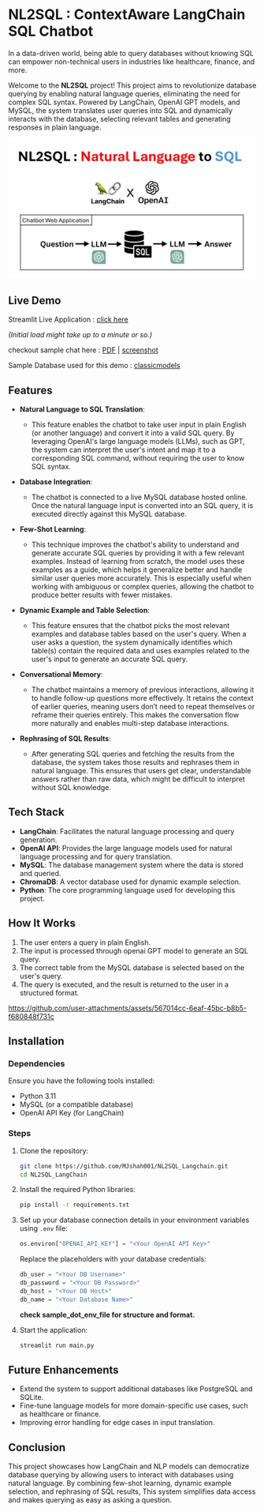 # NL2SQL : ContextAware LangChain SQL Chatbot


In a data-driven world, being able to query databases without knowing SQL can empower non-technical users in industries like healthcare, finance, and more. 

Welcome to the **NL2SQL** project! This project aims to revolutionize database querying by enabling natural language queries, eliminating the need for complex SQL syntax. Powered by LangChain, OpenAI GPT models, and MySQL, the system translates user queries into SQL and dynamically interacts with the database, selecting relevant tables and generating responses in plain language.


![Architecture](https://github.com/MJshah001/NL2SQL_Langchain/blob/main/Resources/NL2SQL%20Application%20Diagram.jpg)



## Live Demo
Streamlit Live Application : [click here](https://nl2sql-langchain.onrender.com/)

*(Initial load might take up to a minute or so.)*

checkout sample chat here : [PDF](https://github.com/MJshah001/NL2SQL_Langchain/blob/main/Resources/nl2sql_sample_chat.pdf) |  [screenshot](https://github.com/MJshah001/NL2SQL_Langchain/blob/main/Resources/sample%20chat%20screenhot.png)

Sample Database used for this demo : [classicmodels](https://www.mysqltutorial.org/getting-started-with-mysql/mysql-sample-database/)

## Features

- **Natural Language to SQL Translation**:
  
   - This feature enables the chatbot to take user input in plain English (or another language) and convert it into a valid SQL query. By leveraging OpenAI's large language models (LLMs), such as GPT, the system can interpret the user's intent and map it to a corresponding SQL command, without requiring the user to know SQL syntax.
- **Database Integration**:

   - The chatbot is connected to a live MySQL database hosted online. Once the natural language input is converted into an SQL query, it is executed directly against this MySQL database. 
- **Few-Shot Learning**: 
   - This technique improves the chatbot's ability to understand and generate accurate SQL queries by providing it with a few relevant examples. Instead of learning from scratch, the model uses these examples as a guide, which helps it generalize better and handle similar user queries more accurately. This is especially useful when working with ambiguous or complex queries, allowing the chatbot to produce better results with fewer mistakes.
- **Dynamic Example and Table Selection**: 

   - This feature ensures that the chatbot picks the most relevant examples and database tables based on the user's query. When a user asks a question, the system dynamically identifies which table(s) contain the required data and uses examples related to the user's input to generate an accurate SQL query.
- **Conversational Memory**:

  - The chatbot maintains a memory of previous interactions, allowing it to handle follow-up questions more effectively. It retains the context of earlier queries, meaning users don’t need to repeat themselves or reframe their queries entirely. This makes the conversation flow more naturally and enables multi-step database interactions.
- **Rephrasing of SQL Results**:

   - After generating SQL queries and fetching the results from the database, the system takes those results and rephrases them in natural language. This ensures that users get clear, understandable answers rather than raw data, which might be difficult to interpret without SQL knowledge.

## Tech Stack

- **LangChain**: Facilitates the natural language processing and query generation.
- **OpenAI API**: Provides the large language models used for natural language processing and for query translation.
- **MySQL**: The database management system where the data is stored and queried.
- **ChromaDB**: A vector database used for dynamic example selection.
- **Python**: The core programming language used for developing this project.

## How It Works

1. The user enters a query in plain English.
2. The input is processed through openai GPT model to generate an SQL query.
3. The correct table from the MySQL database is selected based on the user's query.
4. The query is executed, and the result is returned to the user in a structured format.

https://github.com/user-attachments/assets/567014cc-6eaf-45bc-b8b5-f680848f731c


## Installation

### Dependencies

Ensure you have the following tools installed:

- Python 3.11
- MySQL (or a compatible database)
- OpenAI API Key (for LangChain)

### Steps

1. Clone the repository:

   ```bash
   git clone https://github.com/MJshah001/NL2SQL_Langchain.git
   cd NL2SQL_LangChain
   ```

2. Install the required Python libraries:

   ```bash
   pip install -r requirements.txt
   ```

3. Set up your database connection details in your environment variables using `.env` file:

   ```python
   os.environ["OPENAI_API_KEY"] = "<Your OpenAI API Key>"
   ```

   Replace the placeholders with your database credentials:

   ```python
   db_user = "<Your DB Username>"
   db_password = "<Your DB Password>"
   db_host = "<Your DB Host>"
   db_name = "<Your Database Name>"
   ```
   
   **check sample_dot_env_file for structure and format.**

4. Start the application:

   ```bash
   streamlit run main.py
   ```


## Future Enhancements

- Extend the system to support additional databases like PostgreSQL and SQLite.
- Fine-tune language models for more domain-specific use cases, such as healthcare or finance.
- Improving error handling for edge cases in input translation.


## Conclusion

This project showcases how LangChain and NLP models can democratize database querying by allowing users to interact with databases using natural language. By combining few-shot learning, dynamic example selection, and rephrasing of SQL results, This system simplifies data access and makes querying as easy as asking a question.

